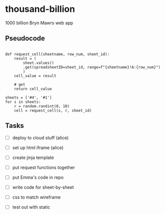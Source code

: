 # thousand-billion
1000 billion Bryn Mawrs web app

## Pseudocode 

```{python}

def request_cell(sheetname, row_num, sheet_id):
    result = (
        sheet.values()
        .get(spreadsheetID=sheet_id, range=f"{sheetname}!A:{row_num}")
        )
    cell_value = result

    # get 
    return cell_value

sheets = ['#4', '#1']
for s in sheets:
    r = random.randint(0, 10)
    cell = request_cell(s, r, sheet_id)
```

## Tasks
- [ ] deploy to cloud stuff (alice) 
- [ ] set up html iframe (alice)
- [ ] create jinja template
- [ ] put request functions together
- [ ] put Emma's code in repo
- [ ] write code for sheet-by-sheet
- [ ] css to match wireframe
- [ ] test out with static







